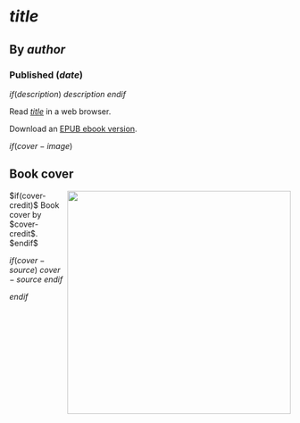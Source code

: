 # $title$
## By $author$
### Published ($date$)

$if(description)$
  $description$
$endif$

Read [$title$](https://lizadaly.github.io/utopia-novels/books/$book$/$book$.html) in a web browser.

Download an [EPUB ebook version](https://lizadaly.github.io/utopia-novels/books/$book$/$book$.epub).

$if(cover-image)$
  ## Book cover
  <img src="https://lizadaly.github.io/utopia-novels/books/$book$/cover.png" height="400" align="right" >
  $if(cover-credit)$
  Book cover by $cover-credit$.
  $endif$

  $if(cover-source)$
  $cover-source$
  $endif$

$endif$
